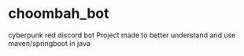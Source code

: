 # choombah_bot
cyberpunk red discord bot
Project made to better understand and use maven/springboot in java

